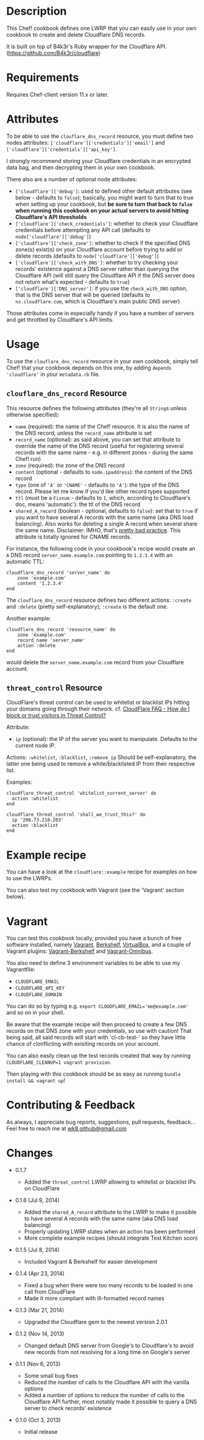Description
===========

This Chef! cookbook defines one LWRP that you can easily use in your own cookbook to create and delete Cloudflare DNS records.

It is built on top of B4k3r's Ruby wrapper for the Cloudflare API. (https://github.com/B4k3r/cloudflare)

Requirements
============

Requires Chef-client version 11.x or later.

Attributes
==========

To be able to use the `clouflare_dns_record` resource, you must define two nodes attributes: `['cloudflare']['credentials']['email']` and `['cloudflare']['credentials']['api_key']`.

I strongly recommend storing your Cloudflare credentials in an encrypted data bag, and then decrypting them in your own cookbook. 

There also are a number of optional node attributes:

* `['cloudflare']['debug']`: used to defined other default attributes (see below - defaults to `false`); basically, you might want to turn that to true when setting up your cookbook, but **be sure to turn that back to `false` when running this cookbook on your actual servers to avoid hitting Cloudflare's API thresholds**
* `['cloudflare']['check_credentials']`: whether to check your Cloudflare credentials before attempting any API call (defaults to `node['cloudflare']['debug']`)
* `['cloudflare']['check_zone']`: whether to check if the specified DNS zone(s) exist(s) on your Cloudflare account before trying to add or delete records (defaults to `node['cloudflare']['debug']`)
* `['cloudflare']['check_with_DNS']`: whether to try checking your records' existence against a DNS server rather than querying the Cloudflare API (will still query the Cloudflare API if the DNS server does not return what's expected - defaults to `true`)
* `['cloudflare']['DNS_server']`: if you use the `check_with_DNS` option, that is the DNS server that will be queried (defaults to `ns.cloudflare.com`, which is Cloudflare's main public DNS server)

Those attributes come in especially handy if you have a number of servers and get throttled by Cloudflare's API limits.

Usage
=====

To use the `clouflare_dns_record` resource in your own cookbook, simply tell Chef! that your cookbook depends on this one, by adding `depends 'cloudflare'` in your `metadata.rb` file.

`clouflare_dns_record` Resource
-------------------------------

This resource defines the following attributes (they're all `String`s unless otherwise specified):

* `name` (required): the name of the Chef! resource. It is also the name of the DNS record, unless the `record_name` attribute is set
* `record_name` (optional): as said above, you can set that attribute to override the name of the DNS record (useful for registering several records with the same name - e.g. in different zones - during the same Chef! run)
* `zone` (required): the zone of the DNS record
* `content` (optional - defaults to `node.ipaddress`): the content of the DNS record
* `type` (one of `'A'` or `'CNAME'` - defaults to `'A'`): the type of the DNS record. Please let me know if you'd like other record types supported
* `ttl` (must be a `Fixnum` - defaults to `1`, which, according to Cloudflare's doc, means 'automatic'): the ttl of the DNS record
* `shared_A_record` (boolean - optional, defaults to `false`): set that to `true` if you want to have several A records with the same name (aka DNS load balancing). Also works for deleting a single A record when several share the same name. Disclaimer: IMHO, that's [pretty bad practice](http://bitplex.me/2008/09/why-round-robin-dns-is-bad.html). This attribute is totally ignored for CNAME records.

For instance, the following code in your cookbook's recipe would create an `A` DNS record `server_name.example.com` pointing to `1.2.3.4` with an automatic TTL:

    cloudflare_dns_record 'server_name' do
        zone 'example.com'
        content '1.2.3.4'
    end

The `clouflare_dns_record` resource defines two different actions: `:create` and `:delete` (pretty self-explanatory); `:create` is the default one.

Another example:

    cloudflare_dns_record 'resource_name' do
        zone 'example.com'
        record_name 'server_name'
        action :delete
    end

would delete the `server_name.example.com` record from your Cloudflare account.

`threat_control` Resource
-------------------------------
CloudFlare's threat control can be used to whitelist or blacklist IPs hitting your domains going through their network.
cf. [CloudFlare FAQ - How do I block or trust visitors in Threat Control?](https://support.cloudflare.com/hc/en-us/articles/200171266-How-do-I-block-or-trust-visitors-in-Threat-Control-)

Attribute:

* `ip` (optional): the IP of the server you want to manipulate. Defaults to the current node IP.

Actions: `:whitelist`, `:blacklist`, `:remove_ip`
Should be self-explanatory, the latter one being used to remove a white/blacklisted IP from their respective list.

Examples:

    cloudflare_threat_control 'whitelist_current_server' do
      action :whitelist
    end

    cloudflare_threat_control 'shall_we_trust_this?' do
      ip '208.73.210.203'
      action :blacklist
    end


Example recipe
==============

You can have a look at the `cloudflare::example` recipe for examples on how to use the LWRPs.

You can also test my cookbook with Vagrant (see the 'Vagrant' section below).

Vagrant
=======

You can test this cookbook locally, provided you have a bunch of free software installed, namely [Vagrant](https://www.vagrantup.com/downloads), [Berkshelf](http://berkshelf.com/), [VirtualBox](https://www.virtualbox.org/), and a couple of Vagrant plugins: [Vagrant-Berkshelf](https://github.com/berkshelf/vagrant-berkshelf) and [Vagrant-Omnibus](https://github.com/schisamo/vagrant-omnibus).

You also need to define 3 environment variables to be able to use my Vagrantfile:

* `CLOUDFLARE_EMAIL`
* `CLOUDFLARE_API_KEY`
* `CLOUDFLARE_DOMAIN`

You can do so by typing e.g. `export CLOUDFLARE_EMAIL='me@example.com'` and so on in your shell.

Be aware that the example recipe will then proceed to create a few DNS records on that DNS zone with your credentials, so use with caution! That being said, all said records will start with 'cl-cb-test-' so they have little chance of clonflicting with exisiting records on your account.

You can also easily clean up the test records created that way by running `CLOUDFLARE_CLEANUP=1 vagrant provision`.

Then playing with this cookbook should be as easy as running `bundle install && vagrant up`!

Contributing & Feedback
=======================

As always, I appreciate bug reports, suggestions, pull requests, feedback...
Feel free to reach me at <wk8.github@gmail.com>

Changes
=======

* 0.1.7
    * Added the `threat_control` LWRP allowing to whitelist or blacklist IPs on CloudFlare

* 0.1.6 (Jul 9, 2014)
    * Added the `shared_A_record` attribute to the LWRP to make it possible to have several A records with the same name (aka DNS load balancing)
    * Properly updating LWRP states when an action has been performed
    * More complete example recipes (should integrate Test Kitchen soon)

* 0.1.5 (Jul 8, 2014)
    * Included Vagrant & Berkshelf for easier development

* 0.1.4 (Apr 23, 2014)
    * Fixed a bug when there were too many records to be loaded in one call from CloudFlare
    * Made it more compliant with ill-formatted record names

* 0.1.3 (Mar 21, 2014)
    * Upgraded the Cloudflare gem to the newest version 2.0.1

* 0.1.2 (Nov 14, 2013)
    * Changed default DNS server from Google's to Cloudflare's to avoid new records from not resolving for a long time on Google's server

* 0.1.1 (Nov 6, 2013)
    * Some small bug fixes
    * Reduced the number of calls to the Cloudflare API with the vanilla options
    * Added a number of options to reduce the number of calls to the Cloudflare API further, most notably made it possible to query a DNS server to check records' existence

* 0.1.0 (Oct 3, 2013)
    * Initial release
